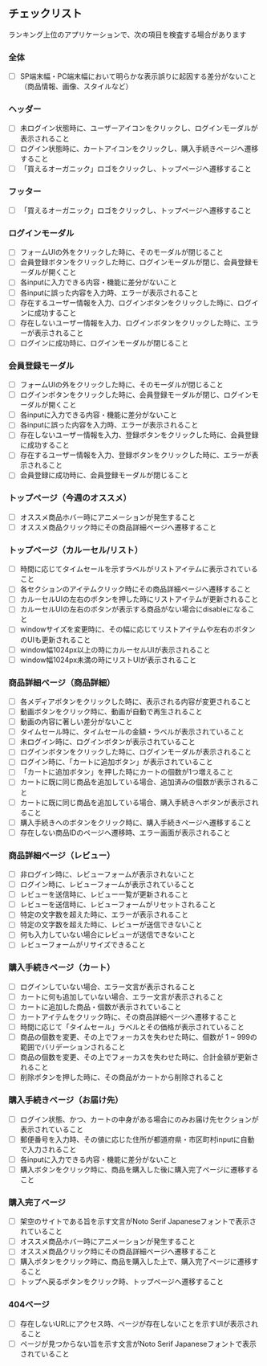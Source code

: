 ## チェックリスト

ランキング上位のアプリケーションで、次の項目を検査する場合があります

### 全体

- [ ] SP端末幅・PC端末幅において明らかな表示誤りに起因する差分がないこと（商品情報、画像、スタイルなど）

### ヘッダー

- [ ] 未ログイン状態時に、ユーザーアイコンをクリックし、ログインモーダルが表示されること
- [ ] ログイン状態時に、カートアイコンをクリックし、購入手続きページへ遷移すること
- [ ] 「買えるオーガニック」ロゴをクリックし、トップページへ遷移すること

### フッター

- [ ] 「買えるオーガニック」ロゴをクリックし、トップページへ遷移すること

### ログインモーダル

- [ ] フォームUIの外をクリックした時に、そのモーダルが閉じること
- [ ] 会員登録ボタンをクリックした時に、ログインモーダルが閉じ、会員登録モーダルが開くこと
- [ ] 各inputに入力できる内容・機能に差分がないこと
- [ ] 各inputに誤った内容を入力時、エラーが表示されること
- [ ] 存在するユーザー情報を入力、ログインボタンをクリックした時に、ログインに成功すること
- [ ] 存在しないユーザー情報を入力、ログインボタンをクリックした時に、エラーが表示されること
- [ ] ログインに成功時に、ログインモーダルが閉じること

### 会員登録モーダル

- [ ] フォームUIの外をクリックした時に、そのモーダルが閉じること
- [ ] ログインボタンをクリックした時に、会員登録モーダルが閉じ、ログインモーダルが開くこと
- [ ] 各inputに入力できる内容・機能に差分がないこと
- [ ] 各inputに誤った内容を入力時、エラーが表示されること
- [ ] 存在しないユーザー情報を入力、登録ボタンをクリックした時に、会員登録に成功すること
- [ ] 存在するユーザー情報を入力、登録ボタンをクリックした時に、エラーが表示されること
- [ ] 会員登録に成功時に、会員登録モーダルが閉じること

### トップページ（今週のオススメ）

- [ ] オススメ商品ホバー時にアニメーションが発生すること
- [ ] オススメ商品クリック時にその商品詳細ページへ遷移すること

### トップページ（カルーセル/リスト）

- [ ] 時間に応じてタイムセールを示すラベルがリストアイテムに表示されていること
- [ ] 各セクションのアイテムクリック時にその商品詳細ページへ遷移すること
- [ ] カルーセルUIの左右のボタンを押した時にリストアイテムが更新されること
- [ ] カルーセルUIの左右のボタンが表示する商品がない場合にdisableになること
- [ ] windowサイズを変更時に、その幅に応じてリストアイテムや左右のボタンのUIも更新されること
- [ ] window幅1024px以上の時にカルーセルUIが表示されること
- [ ] window幅1024px未満の時にリストUIが表示されること

### 商品詳細ページ（商品詳細）

- [ ] 各メディアボタンをクリックした時に、表示される内容が変更されること
- [ ] 動画ボタンをクリック時に、動画が自動で再生されること
- [ ] 動画の内容に著しい差分がないこと
- [ ] タイムセール時に、タイムセールの金額・ラベルが表示されていること
- [ ] 未ログイン時に、ログインボタンが表示されていること
- [ ] ログインボタンをクリックした時に、ログインモーダルが表示されること
- [ ] ログイン時に、「カートに追加ボタン」が表示されていること
- [ ] 「カートに追加ボタン」を押した時にカートの個数が1つ増えること
- [ ] カートに既に同じ商品を追加している場合、追加済みの個数が表示されること
- [ ] カートに既に同じ商品を追加している場合、購入手続きへボタンが表示されること
- [ ] 購入手続きへのボタンをクリック時に、購入手続きページへ遷移すること
- [ ] 存在しない商品IDのページへ遷移時、エラー画面が表示されること

### 商品詳細ページ（レビュー）

- [ ] 非ログイン時に、レビューフォームが表示されないこと
- [ ] ログイン時に、レビューフォームが表示されていること
- [ ] レビューを送信時に、レビュー一覧が更新されること
- [ ] レビューを送信時に、レビューフォームがリセットされること
- [ ] 特定の文字数を超えた時に、エラーが表示されること
- [ ] 特定の文字数を超えた時に、レビューが送信できないこと
- [ ] 何も入力していない場合にレビューが送信できないこと
- [ ] レビューフォームがリサイズできること

### 購入手続きページ（カート）

- [ ] ログインしていない場合、エラー文言が表示されること
- [ ] カートに何も追加していない場合、エラー文言が表示されること
- [ ] カートに追加した商品・個数が表示されていること
- [ ] カートアイテムをクリック時に、その商品詳細ページへ遷移すること
- [ ] 時間に応じて「タイムセール」ラベルとその価格が表示されていること
- [ ] 商品の個数を変更、その上でフォーカスを失わせた時に、個数が 1 ~ 999の範囲でバリデーションされること
- [ ] 商品の個数を変更、その上でフォーカスを失わせた時に、合計金額が更新されること
- [ ] 削除ボタンを押した時に、その商品がカートから削除されること

### 購入手続きページ（お届け先）

- [ ] ログイン状態、かつ、カートの中身がある場合にのみお届け先セクションが表示されていること
- [ ] 郵便番号を入力時、その値に応じた住所が都道府県・市区町村inputに自動で入力されること
- [ ] 各inputに入力できる内容・機能に差分がないこと
- [ ] 購入ボタンをクリック時に、商品を購入した後に購入完了ページに遷移すること

### 購入完了ページ

- [ ] 架空のサイトである旨を示す文言がNoto Serif Japaneseフォントで表示されていること
- [ ] オススメ商品ホバー時にアニメーションが発生すること
- [ ] オススメ商品クリック時にその商品詳細ページへ遷移すること
- [ ] 購入ボタンをクリック時に、商品を購入した上で、購入完了ページに遷移すること
- [ ] トップへ戻るボタンをクリック時、トップページへ遷移すること

### 404ページ

- [ ] 存在しないURLにアクセス時、ページが存在しないことを示すUIが表示されること
- [ ] ページが見つからない旨を示す文言がNoto Serif Japaneseフォントで表示されていること
